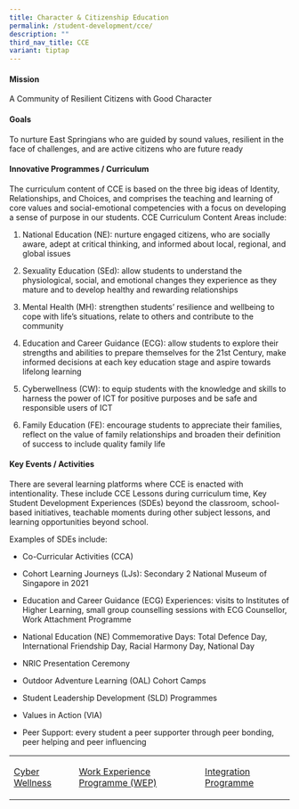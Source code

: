 ```yaml
---
title: Character & Citizenship Education
permalink: /student-development/cce/
description: ""
third_nav_title: CCE
variant: tiptap
---
```

<h4><strong>Mission</strong></h4>
<p>A Community of Resilient Citizens with Good Character</p>
<h4><strong>Goals</strong></h4>
<p>To nurture East Springians who are guided by sound values, resilient in
the face of challenges, and are active citizens who are future ready</p>
<h4><strong>Innovative Programmes / Curriculum</strong></h4>
<p>The curriculum content of CCE is based on the three big ideas of Identity,
Relationships, and Choices, and comprises the teaching and learning of
core values and social-emotional competencies with a focus on developing
a sense of purpose in our students. CCE Curriculum Content Areas include:</p>
<ol data-tight="true" class="tight">
<li>
<p>National Education (NE): nurture engaged citizens, who are socially aware,
adept at critical thinking, and informed about local, regional, and global
issues</p>
</li>
<li>
<p>Sexuality Education (SEd): allow students to understand the physiological,
social, and emotional changes they experience as they mature and to develop
healthy and rewarding relationships</p>
</li>
<li>
<p>Mental Health (MH): strengthen students’ resilience and wellbeing to cope
with life’s situations, relate to others and contribute to the community</p>
</li>
<li>
<p>Education and Career Guidance (ECG): allow students to explore their strengths
and abilities to prepare themselves for the 21st Century, make informed
decisions at each key education stage and aspire towards lifelong learning</p>
</li>
<li>
<p>Cyberwellness (CW): to equip students with the knowledge and skills to
harness the power of ICT for positive purposes and be safe and responsible
users of ICT</p>
</li>
<li>
<p>Family Education (FE): encourage students to appreciate their families,
reflect on the value of family relationships and broaden their definition
of success to include quality family life</p>
</li>
</ol>
<h4><strong>Key Events / Activities</strong></h4>
<p>There are several learning platforms where CCE is enacted with intentionality.
These include CCE Lessons during curriculum time, Key Student Development
Experiences (SDEs) beyond the classroom, school-based initiatives, teachable
moments during other subject lessons, and learning opportunities beyond
school.</p>
<p>Examples of SDEs include:</p>
<ul data-tight="true" class="tight">
<li>
<p>Co-Curricular Activities (CCA)</p>
</li>
<li>
<p>Cohort Learning Journeys (LJs): Secondary 2 National Museum of Singapore
in 2021</p>
</li>
<li>
<p>Education and Career Guidance (ECG) Experiences: visits to Institutes
of Higher Learning, small group counselling sessions with ECG Counsellor,
Work Attachment Programme</p>
</li>
<li>
<p>National Education (NE) Commemorative Days: Total Defence Day, International
Friendship Day, Racial Harmony Day, National Day</p>
</li>
<li>
<p>NRIC Presentation Ceremony</p>
</li>
<li>
<p>Outdoor Adventure Learning (OAL) Cohort Camps</p>
</li>
<li>
<p>Student Leadership Development (SLD) Programmes</p>
</li>
<li>
<p>Values in Action (VIA)</p>
</li>
<li>
<p>Peer Support: every student a peer supporter through peer bonding, peer
helping and peer influencing</p>
</li>
</ul>
<table>
<tbody>
<tr>
<td rowspan="1" colspan="1">
<p><a href="/student-development/cce/cyber-wellness/" rel="noopener noreferrer nofollow" target="_blank">Cyber Wellness</a>
</p>
</td>
<td rowspan="1" colspan="1">
<p><a href="/student-development/cce/wep" rel="noopener noreferrer nofollow" target="_blank">Work Experience Programme (WEP)</a>
</p>
</td>
<td rowspan="1" colspan="1">
<p><a href="/student-development/cce/integration-programme" rel="noopener noreferrer nofollow" target="_blank">Integration Programme</a>
</p>
</td>
</tr>
</tbody>
</table>
<p></p>